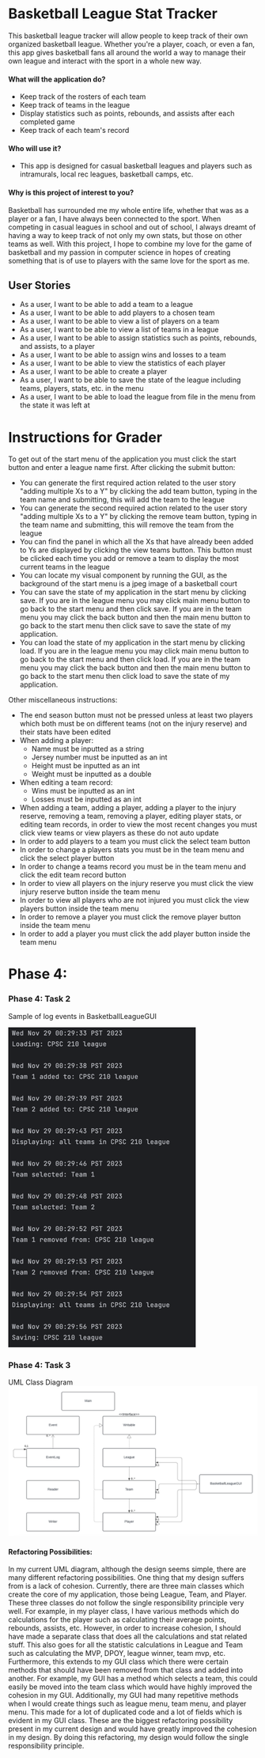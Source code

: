 # Basketball League Stat Tracker

This basketball league tracker will allow people to keep track of their own
organized basketball league. Whether you're a player, coach, or even a fan,
this app gives basketball fans all around the world a way to manage their own
league and interact with the sport in a whole new way.

#### What will the application do?
* Keep track of the rosters of each team
* Keep track of teams in the league
* Display statistics such as points, rebounds, and assists after each completed game
* Keep track of each team's record

#### Who will use it?
* This app is designed for casual basketball leagues and players such as intramurals, local rec leagues, basketball 
camps, etc.

#### Why is this project of interest to you?

Basketball has surrounded me my whole entire life, whether that was as a player or a fan, I have always been 
connected to the sport. When competing in casual leagues in school and out of school, I always dreamt of having a way
to keep track of not only my own stats, but those on other teams as well. With this project, I hope to combine my love
for the game of basketball and my passion in computer science in hopes of creating something that is of use to players
with the same love for the sport as me.
## User Stories
* As a user, I want to be able to add a team to a league
* As a user, I want to be able to add players to a chosen team
* As a user, I want to be able to view a list of players on a team
* As a user, I want to be able to view a list of teams in a league
* As a user, I want to be able to assign statistics such as points, rebounds, and assists, to a player
* As a user, I want to be able to assign wins and losses to a team
* As a user, I want to be able to view the statistics of each player
* As a user, I want to be able to create a player
* As a user, I want to be able to save the state of the league including teams, players, stats, etc. in the menu
* As a user, I want to be able to load the league from file in the menu from the state it was left at

# Instructions for Grader
To get out of the start menu of the application you must click the start button and enter a league name first. 
After clicking the submit button:
* You can generate the first required action related to the user story "adding multiple Xs to a Y" by clicking the add
team button, typing in the team name and submitting, this will add the team to the league
* You can generate the second required action related to the user story "adding multiple Xs to a Y" by clicking the
remove team button, typing in the team name and submitting, this will remove the team from the league
* You can find the panel in which all the Xs that have already been added to Ys are displayed by clicking the view teams
button. This button must be clicked each time you add or remove a team to display the most current teams in the league
* You can locate my visual component by running the GUI, as the background of the start menu is a jpeg image of a 
basketball court
* You can save the state of my application in the start menu by clicking save. If you are in the league menu you may 
click main menu button to go back to the start menu and then click save. If you are in the team menu you may click the 
back button and then the main menu button to go back to the start menu then click save to save the state of my 
application.
* You can load the state of my application in the start menu by clicking load. If you are in the league menu you may
click main menu button to go back to the start menu and then click load. If you are in the team menu you may click the
back button and then the main menu button to go back to the start menu then click load to save the state of my
application.

Other miscellaneous instructions:
* The end season button must not be pressed unless at least two players which both must be on different teams (not on 
the injury reserve) and their stats have been edited
* When adding a player:
  * Name must be inputted as a string
  * Jersey number must be inputted as an int
  * Height must be inputted as an int
  * Weight must be inputted as a double
* When editing a team record:
  * Wins must be inputted as an int
  * Losses must be inputted as an int
* When adding a team, adding a player, adding a player to the injury reserve, removing a team, removing a player, 
editing player stats, or editing team records, in order to view the most recent changes you must click view teams or
view players as these do not auto update
* In order to add players to a team you must click the select team button
* In order to change a players stats you must be in the team menu and click the select player button
* In order to change a teams record you must be in the team menu and click the edit team record button
* In order to view all players on the injury reserve you must click the view injury reserve button inside the team menu
* In order to view all players who are not injured you must click the view players button inside the team menu
* In order to remove a player you must click the remove player button inside the team menu
* In order to add a player you must click the add player button inside the team menu
# Phase 4:


### Phase 4: Task 2
Sample of log events in BasketballLeagueGUI

![img.png](img.png)


### Phase 4: Task 3
UML Class Diagram
![img_3.png](img_3.png)

#### Refactoring Possibilities:
In my current UML diagram, although the design seems simple, there are many different refactoring 
possibilities. One thing that my design suffers from is a lack of cohesion. Currently, there are three main classes 
which create the core of my application, those being League, Team, and Player. These three classes do not follow the
single responsibility principle very well. For example, in my player class, I have various methods which do calculations
for the player such as calculating their average points, rebounds, assists, etc. However, in order to increase
cohesion, I should have made a separate class that does all the calculations and stat related stuff. This also goes for
all the statistic calculations in League and Team such as calculating the MVP, DPOY, league winner, team mvp, etc.
Furthermore, this extends to my GUI class which there were certain methods that should have been removed from that class
and added into another. For example, my GUI has a method which selects a team, this could easily be moved into the team
class which would have highly improved the cohesion in my GUI. Additionally, my GUI had many repetitive methods when I
would create things such as league menu, team menu, and player menu. This made for a lot of duplicated code and a lot of
fields which is evident in my GUI class. These are the biggest refactoring possibility present in my
current design and would have greatly improved the cohesion in my design. By doing this refactoring, my design would
follow the single responsibility principle.





